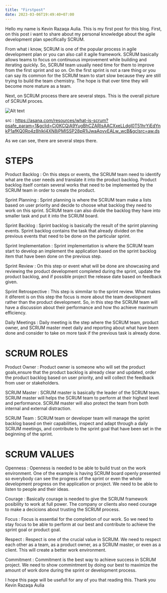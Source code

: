 ```yaml
---
title: "Firstpost"
date: 2023-03-06T19:49:40+07:00
---
```


Hello my name is Kevin Razaqa Aulia. This is my first post for this blog. First, on this post i want to share about my personal knowledge about the agile development plan specifically SCRUM.

From what i know, SCRUM is one of the popular process in agile development plan or you can also call it agile framework. SCRUM basically allows teams to focus on continuous improvement while building and iterating quickly. So, SCRUM team usually need time for them to improve from the first sprint and so on. On the first sprint is not a rare thing or you can say its common for the SCRUM team to start slow because they are still trying to build the team chemistry. The hope is that over time they will become more mature as a team.

Next, on SCRUM process there are several steps. This is the overall picture of SCRUM proces.

![Alt text](https://assets.asana.biz/transform/80fe2d49-910b-4d42-bbab-d3e1bb26702a/inline-agile-scrum-1-2x?io=transform:fill,width:1680&format=webp "Scrum Process")

src : https://asana.com/resources/what-is-scrum?psafe_param=1&gclid=Cj0KCQiA9YugBhCZARIsAACXxeLLdgI0T51hrYjEdYnkP1afKQ0Ro4z8hlkI4XN8jPMISSP28pR1iJwaAovvEALw_wcB&gclsrc=aw.ds

As we can see, there are several steps there.

# STEPS

Product Backlog : On this steps or events, the SCRUM team need to identify what are the user needs and translate it into the product backlog. Product backlog itself contain several works that need to be implemented by the SCRUM team in order to create the product.

Sprint Planning : Sprint planning is where the SCRUM team make a lists based on user priority and decide to choose what backlog they need to work on this sprint. SCRUM team can also divide the backlog they have into smaller task and put it into the SCRUM board.

Sprint Backlog : Sprint backlog is basically the result of the sprint planning events. Sprint backlog contains the task that already divided on the previous events that need to be done on the particular sprint.

Sprint Implementation : Sprint implementation is where the SCRUM team start to develop an implement the application based on the sprint backlog item that have been done on the previous step.

Sprint Review : On this step or event what will be done are showcasing and reviewing the product development completed during the sprint, update the product backlog, and if possible project the release date based on feedback given.

Sprint Retrospective : This step is simmilar to the sprint review. What makes it diferent is on this step the focus is more about the team development rather than the product development. So, in this step the SCRUM team will have a discussion about their performance and how tho achieve maximum efficiency.

Daily Meetings : Daily meeting is the step where the SCRUM team, product owner, and SCRUM master meet daily and reporting about what have been done and consider to take on more task if the previous task is already done.

# SCRUM ROLES
Product Owner : Product owner is someone who will set the product goals,ensure that the product backlog is already clear and updated, order the product backlog based on user priority, and will collect the feedback from user or stakeholders.

SCRUM Master : SCRUM master is basically the leader of the SCRUM team. SCRUM master will helps the SCRUM team to perform at their highest level and performance. SCRUM master will also protect the team from both internal and external distraction.

SCRUM Team : SCRUM team or developer team will manage the sprint backlog based on their capabilities, inspect and adapt through a daily SCRUM meetings, and contribute to the sprint goal that have been set in the beginning of the sprint.

# SCRUM VALUES
Openness : Openness is needed to be able to build trust on the work environment. One of the example is having SCRUM board openly presented so everybody can see the progress of the sprint or even the whole development progress on the application or project. We need to be able to listen to people and their ideas.

Courage : Basically courage is needed to give the SCRUM framework posibility to work at full power. The company or clients also need courage to make a decicions about trusting the SCRUM process.

Focus : Focus is essential for the completion of our work. So we need to stay focus to be able to perform at our best and contribute to achieve the sprint goal or product goal.

Respect : Respect is one of the crucial value in SCRUM. We need to respect each other as a team, as a product owner, as a SCRUM master, or even as a client. This will create a better work environment.

Commitment : Commitment is the best way to achieve success in SCRUM project. We need to show commintment by doing our best to maximize the amount of work done during the sprint or development process.

I hope this page will be usefull for any of you that reading this.
Thank you
Kevin Razaqa Aulia
